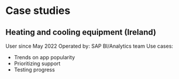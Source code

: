 # Case studies

## Heating and cooling equipment (Ireland)

User since May 2022
Operated by: SAP BI/Analytics team
Use cases: 
- Trends on app popularity
- Prioritizing support
- Testing progress

